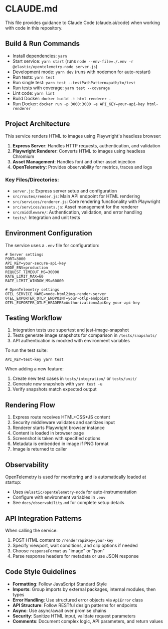# CLAUDE.md

This file provides guidance to Claude Code (claude.ai/code) when working with code in this repository.

## Build & Run Commands

- Install dependencies: `yarn`
- Start service: `yarn start` (runs `node --env-file=./.env -r @elastic/opentelemetry-node server.js`)
- Development mode: `yarn dev` (runs with nodemon for auto-restart)
- Run tests: `yarn test`
- Run single test: `yarn test --testPathPattern=path/to/test`
- Run tests with coverage: `yarn test --coverage`
- Lint code: `yarn lint`
- Build Docker: `docker build -t html-renderer .`
- Run Docker: `docker run -p 3000:3000 -e API_KEY=your-api-key html-renderer`

## Project Architecture

This service renders HTML to images using Playwright's headless browser:

1. **Express Server**: Handles HTTP requests, authentication, and validation
2. **Playwright Renderer**: Converts HTML to images using headless Chromium
3. **Asset Management**: Handles font and other asset injection
4. **OpenTelemetry**: Provides observability for metrics, traces and logs

### Key Files/Directories:

- `server.js`: Express server setup and configuration
- `src/routes/render.js`: Main API endpoint for HTML rendering
- `src/services/renderer.js`: Core rendering functionality with Playwright
- `src/services/assets.js`: Asset management for the renderer
- `src/middleware/`: Authentication, validation, and error handling
- `tests/`: Integration and unit tests

## Environment Configuration

The service uses a `.env` file for configuration:

```
# Server settings
PORT=3000
API_KEY=your-secure-api-key
NODE_ENV=production
REQUEST_TIMEOUT_MS=30000
RATE_LIMIT_MAX=60
RATE_LIMIT_WINDOW_MS=60000

# OpenTelemetry settings
OTEL_SERVICE_NAME=node-html2img-render-server
OTEL_EXPORTER_OTLP_ENDPOINT=your-otlp-endpoint
OTEL_EXPORTER_OTLP_HEADERS=Authorization=ApiKey your-api-key
```

## Testing Workflow

1. Integration tests use supertest and jest-image-snapshot
2. Tests generate image snapshots for comparison in `/tests/snapshots/`
3. API authentication is mocked with environment variables

To run the test suite:

```
API_KEY=test-key yarn test
```

When adding a new feature:

1. Create new test cases in `tests/integration/` or `tests/unit/`
2. Generate new snapshots with `yarn test -u`
3. Verify snapshots match expected output

## Rendering Flow

1. Express route receives HTML+CSS+JS content
2. Security middleware validates and sanitizes input
3. Renderer starts Playwright browser instance
4. Content is loaded in browser page
5. Screenshot is taken with specified options
6. Metadata is embedded in image if PNG format
7. Image is returned to caller

## Observability

OpenTelemetry is used for monitoring and is automatically loaded at startup:

- Uses `@elastic/opentelemetry-node` for auto-instrumentation
- Configure with environment variables in `.env`
- See `docs/observability.md` for complete setup details

## API Integration Patterns

When calling the service:

1. POST HTML content to `/render?apiKey=your-key`
2. Specify viewport, wait conditions, and clip options if needed
3. Choose `responseFormat` as "image" or "json"
4. Parse response headers for metadata or use JSON response

## Code Style Guidelines

- **Formatting**: Follow JavaScript Standard Style
- **Imports**: Group imports by external packages, internal modules, then types
- **Error Handling**: Use structured error objects via `ApiError` class
- **API Structure**: Follow RESTful design patterns for endpoints
- **Async**: Use async/await over promise chains
- **Security**: Sanitize HTML input, validate request parameters
- **Comments**: Document complex logic, API parameters, and return values
